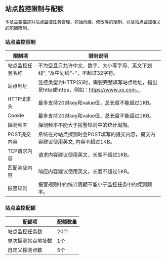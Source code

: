 ## 站点监控限制与配额
本章主要描述对站点监控任务管理，包括创建，修改等的限制，以及站点监控相关的配额限制。
### 站点监控限制
 限制项 | 限制说明 
 -- | --
 站点监控任务名称 | 不为空且只允许中文、数字、大小写字母、英文下划线“_”及中划线“-”，不超过32字符。
 站点地址 | 监控类型为HTTP(S)时，需要完整填写站点地址，指出是http或https，例如：https://www.xx.com。
 HTTP请求头 | 最多支持20对key和value值，总长度不能超过1KB。
 Cookie | 最多支持20对key和value值，总长度不能超过1KB。
 探测频率 | 探测频率不能大于报警规则中的统计周期。
 POST提交内容 | 系统在对站点探测时会POST填写的提交内容，提交内容建议使用英文, 内容不超过1KB。
 TCP请求内容 | 请求内容建议使用英文，长度不超过1KB。
 匹配响应内容 | 响应内容建议使用英文，长度不超过1KB。
 报警规则 | 报警规则中的统计周期不能小于监控任务中的探测频率。
 
 ### 站点监控配额
  配额项 | 配额数量 
  -- | --
  站点监控任务数 | 20个
  单次探测站点地址数 | 1个
  自定义探测点数 | 5个
